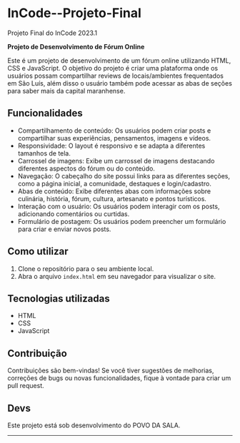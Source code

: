 # InCode--Projeto-Final
Projeto Final do InCode 2023.1

**Projeto de Desenvolvimento de Fórum Online**

Este é um projeto de desenvolvimento de um fórum online utilizando HTML, CSS e JavaScript. O objetivo do projeto é criar uma plataforma onde os usuários possam compartilhar reviews de locais/ambientes frequentados em São Luís, além disso o usuário também pode acessar as abas de seções para saber mais da capital maranhense.

## Funcionalidades

- Compartilhamento de conteúdo: Os usuários podem criar posts e compartilhar suas experiências, pensamentos, imagens e vídeos.
- Responsividade: O layout é responsivo e se adapta a diferentes tamanhos de tela.
- Carrossel de imagens: Exibe um carrossel de imagens destacando diferentes aspectos do fórum ou do conteúdo.
- Navegação: O cabeçalho do site possui links para as diferentes seções, como a página inicial, a comunidade, destaques e login/cadastro.
- Abas de conteúdo: Exibe diferentes abas com informações sobre culinária, história, fórum, cultura, artesanato e pontos turísticos.
- Interação com o usuário: Os usuários podem interagir com os posts, adicionando comentários ou curtidas.
- Formulário de postagem: Os usuários podem preencher um formulário para criar e enviar novos posts.

## Como utilizar

1. Clone o repositório para o seu ambiente local.
2. Abra o arquivo `index.html` em seu navegador para visualizar o site.

## Tecnologias utilizadas

- HTML
- CSS
- JavaScript

## Contribuição

Contribuições são bem-vindas! Se você tiver sugestões de melhorias, correções de bugs ou novas funcionalidades, fique à vontade para criar um pull request.

## Devs

Este projeto está sob desenvolvimento do POVO DA SALA.

---
